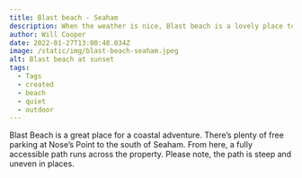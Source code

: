 ```yaml
---
title: Blast beach - Seaham
description: When the weather is nice, Blast beach is a lovely place to visit.
author: Will Cooper
date: 2022-01-27T13:00:48.034Z
image: /static/img/blast-beach-seaham.jpeg
alt: Blast beach at sunset
tags:
  - Tags
  - created
  - beach
  - quiet
  - outdoor
---
```

Blast Beach is a great place for a coastal adventure. There’s plenty of free parking at Nose’s Point to the south of Seaham. From here, a fully accessible path runs across the property. Please note, the path is steep and uneven in places.
